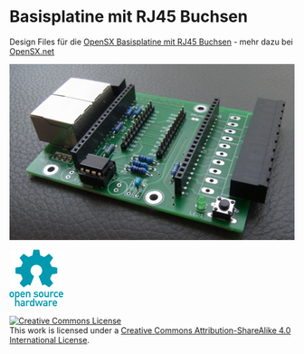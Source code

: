 # Basisplatine mit RJ45 Buchsen

Design Files für die <a href="http://http://opensx.net/projekte/basisplatine/rj45/"> OpenSX Basisplatine mit RJ45 Buchsen</a> - mehr dazu bei <a href="http://http://opensx.net/projekte/basisplatine/rj45/"> OpenSX.net</a> 

![Foto Basisplatine RJ45](basis-rj45-1.1.jpg)

![OSH Logo](../oshw-logo-100-px.png)


<a rel="license" href="http://creativecommons.org/licenses/by-sa/4.0/"><img alt="Creative Commons License" style="border-width:0" src="https://i.creativecommons.org/l/by-sa/4.0/88x31.png" /></a><br />This work is licensed under a <a rel="license" href="http://creativecommons.org/licenses/by-sa/4.0/">Creative Commons Attribution-ShareAlike 4.0 International License</a>.
